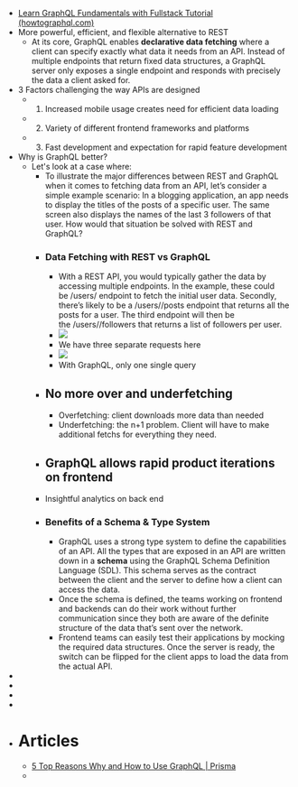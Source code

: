 - [Learn GraphQL Fundamentals with Fullstack Tutorial (howtographql.com)](https://www.howtographql.com/basics/0-introduction/)
- More powerful, efficient, and flexible alternative to REST
    - At its core, GraphQL enables __declarative data fetching__ where a client can specify exactly what data it needs from an API. Instead of multiple endpoints that return fixed data structures, a GraphQL server only exposes a single endpoint and responds with precisely the data a client asked for.
- 3 Factors challenging the way APIs are designed
    - 1. Increased mobile usage creates need for efficient data loading
    - 2. Variety of different frontend frameworks and platforms
    - 3. Fast development and expectation for rapid feature development
- Why is GraphQL better?
    - Let's look at a case where:
        - To illustrate the major differences between REST and GraphQL when it comes to fetching data from an API, let’s consider a simple example scenario: In a blogging application, an app needs to display the titles of the posts of a specific user. The same screen also displays the names of the last 3 followers of that user. How would that situation be solved with REST and GraphQL?
        - ### Data Fetching with REST vs GraphQL
            - With a REST API, you would typically gather the data by accessing multiple endpoints. In the example, these could be /users/<id> endpoint to fetch the initial user data. Secondly, there’s likely to be a /users/<id>/posts endpoint that returns all the posts for a user. The third endpoint will then be the /users/<id>/followers that returns a list of followers per user.
            - ![](local-asset://Geaux-Notes/pA4JMu8xzb.png)
            - We have three separate requests here
            - ![](local-asset://Geaux-Notes/G5uigsohwF.png)
            - With GraphQL, only one single query
        - ## No more over and underfetching
            - Overfetching: client downloads more data than needed
            - Underfetching: the n+1 problem. Client will have to make additional fetchs for everything they need.
        - ## GraphQL allows rapid product iterations on frontend
        - Insightful analytics on back end
        - ### Benefits of a Schema & Type System
            - GraphQL uses a strong type system to define the capabilities of an API. All the types that are exposed in an API are written down in a __schema__ using the GraphQL Schema Definition Language (SDL). This schema serves as the contract between the client and the server to define how a client can access the data.
            - Once the schema is defined, the teams working on frontend and backends can do their work without further communication since they both are aware of the definite structure of the data that’s sent over the network.
            - Frontend teams can easily test their applications by mocking the required data structures. Once the server is ready, the switch can be flipped for the client apps to load the data from the actual API.
- 
- 
- 
- 
- # Articles
    - [5 Top Reasons Why and How to Use GraphQL | Prisma](https://www.prisma.io/blog/top-5-reasons-to-use-graphql-b60cfa683511)
    - 
